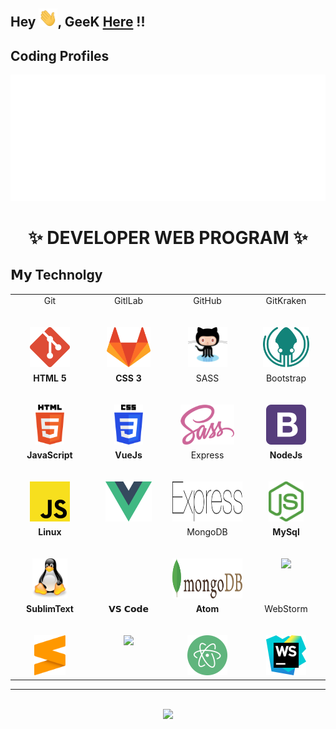 <!-- ### Hi there 👋 -->
## Hey <img src="https://raw.githubusercontent.com/parth-27/parth-27/master/Hi.gif" width="30px">, GeeK  [Here](https://github.com/hello-challenger) !!

## Coding Profiles

<img src="https://github.com/hello-challenger/hello-challenger/blob/main/svg.svg"/>

<!--
**hello-challenger/hello-challenger** is a ✨ _special_ ✨ repository because its `README.md` (this file) appears on your GitHub profile.

Here are some ideas to get you started:

- 🔭 I’m currently working on ...
- 🌱 I’m currently learning ...
- 👯 I’m looking to collaborate on ...
- 🤔 I’m looking for help with ...
- 💬 Ask me about ...
- 📫 How to reach me: ...
- 😄 Pronouns: ...
- ⚡ Fun fact: ...
-->



</h2>

<h1 align="center">
✨ DEVELOPER WEB PROGRAM ✨

## 𝗠𝘆 Technolgy

<table>
  <tbody>
    <tr valign="top">
      <td width="20%" align="center">
	  <span>Git</span><br><br><br>
        <img height="64px" src="icons/git-icon.svg">
      </td>
	     <td width="20%" align="center">
		 <span>GitlLab</span><br><br><br>
        <img height="64px" src="icons/gitlab.svg">
      </td>
      <td width="20%" align="center">
	  <span>GitHub</span><br><br><br>
        <img height="64px" src="icons/github-octocat.svg">
      </td>
      <td width="20%" align="center">
	  <span>GitKraken</span><br><br><br>
        <img height="64px" src="icons/gitkraken.svg">
      </td>
    </tr>
    <tr valign="top">
      <td width="25%" align="center">
	  <span><strong>HTML 5</strong>
        </span><br><br><br>
        <img height="64px" src="icons/html-5.svg"><br>
      </td>
      <td width="25%" align="center">
        <span><strong>CSS 3</strong>
        </span><br><br><br>
        <img height="64px" src="icons/css-3.svg">
      </td>
      <td width="25%" align="center">
        <span>SASS</span><br><br><br>
        <img height="64px" src="icons/sass.svg">
      </td>
      <td width="25%" align="center">
        <span>Bootstrap</span><br><br><br>
        <img height="64px" src="icons/bootstrap.svg">
      </td>
    </tr>
	  <tr valign="top">
      <td width="25%" align="center">
        <span><strong>JavaScript</strong>
        </span><br><br><br>
        <img height="64px" src="icons/javascript.svg">
      </td>
	      <td width="25%" align="center">
        <span><strong>VueJs</strong></span><br><br><br>
        <img height="64px" src="icons/vue.svg">
      </td>
	  <td width="25%" align="center">
        <span>Express</span><br><br><br>
        <img height="64px" src="icons/express.svg">
      </td>
	  </td>
      <td width="25%" align="center">
        <span><strong>NodeJs</strong>
        </span><br><br><br>
        <img height="64px" src="icons/nodejs-icon.svg">
      </td>
    </tr>
	<tr valign="top">
      <td width="25%" align="center">
        <span><strong>Linux</strong></span><br><br><br>
        <img height="64px" src="icons/linux-tux.svg">
      </td>
      <td width="25%" align="center">
        <span><strong></strong></span><br><br><br>
        <!-- <img height="64px" src="#"> -->
      </td>
	    <td width="25%" align="center">
        <span>MongoDB</span><br><br><br>
        <img height="64px" src="icons/mongodb.svg">
      </td>
	  <td width="25%" align="center">
        <span><strong>MySql</strong></span><br><br><br>
        <img height="64px" src="https://www.vectorlogo.zone/logos/mysql/mysql-ar21.svg">
      </td>
    </tr>
		  <tr valign="top">
      <td width="25%" align="center">
        <span><strong>SublimText</strong>
        </span><br><br><br>
        <img height="64px" src="icons/sublimetext-icon.svg">
      </td>
	  <td width="25%" align="center">
        <span>𝗩𝗦 𝗖𝗼𝗱𝗲</span><br><br><br>
        <img height="64px" src="https://cdn.svgporn.com/logos/visual-studio-code.svg">
      </td>
      <td width="25%" align="center">
        <span><strong>Atom</strong>
        </span><br><br><br>
        <img height="64px" src="icons/atom-icon.svg">
      </td>
      <td width="25%" align="center">
        <span>WebStorm</span><br><br><br>
        <img height="64px" src="icons/webstorm.svg">
      </td>
    </tr>
  </tbody>
</table>
<hr>


  <!-- https://img.shields.io/badge/Linkedin-Parth Patel-blue&?style=social&logo=linkedin -->

  <!-- https://img.shields.io/badge/Github-Parth%20Patel-black&?style=social&logo=Github -->

  <!-- https://img.shields.io/badge/Facebook-Parth%20Patel-darkblue&?style=social&logo=Facebook -->

  <!-- https://img.shields.io/badge/Instagram-parth.__.27-red&?style=social&logo=Instagram -->

  <!-- https://img.shields.io/badge/Twitter-Parth%20Patel-blue&?style=social&logo=Twitter -->

<p align="center">
  <br/>
<a href="https://github.com/hello-challenger">
    <img src="https://img.shields.io/badge/Github-%230A0A0A.svg?&style=flat-square&logo=Github&logoColor=white">
  </a><br/>

<!--
  <a href="https://www.linkedin.com/in/parth-patel-313a40198/">
    <img src="https://img.shields.io/badge/LinkedIn-%230077B5.svg?&style=flat-square&logo=linkedin&logoColor=white">
  </a>

  <a href="https://github.com/parth-27">
    <img src="https://img.shields.io/badge/Github-%230A0A0A.svg?&style=flat-square&logo=Github&logoColor=white">
  </a>


  <br/>
  <a href="https://www.facebook.com/profile.php?id=100026103873514">
    <img src="https://img.shields.io/badge/Facebook-%231877F2.svg?&style=flat-square&logo=facebook&logoColor=white">
  </a>

  <a href="https://www.instagram.com/parth._.27/">
    <img src="https://img.shields.io/badge/Instagram-%23E4405F.svg?&style=flat-square&logo=instagram&logoColor=white">
  </a>

  <a href="https://twitter.com/parthpatel_27">
    <img src="https://img.shields.io/badge/twitter-%230077D4.svg?&style=flat-square&logo=twitter&logoColor=white">
  </a>
</p>
</h1>

<div align = "center">

![Parth's Github Status](https://github-readme-stats.vercel.app/api?username=parth-27&show_icons=true&title_color=3793c4&icon_color=ffbb00&text_color=ffffff&bg_color=000000)

<hr>

</div>

<h3>Thanks for Stopping by!! 😊</h3>

---
⭐️ From [Parth Patel](https://github.com/parth-27)
-->
